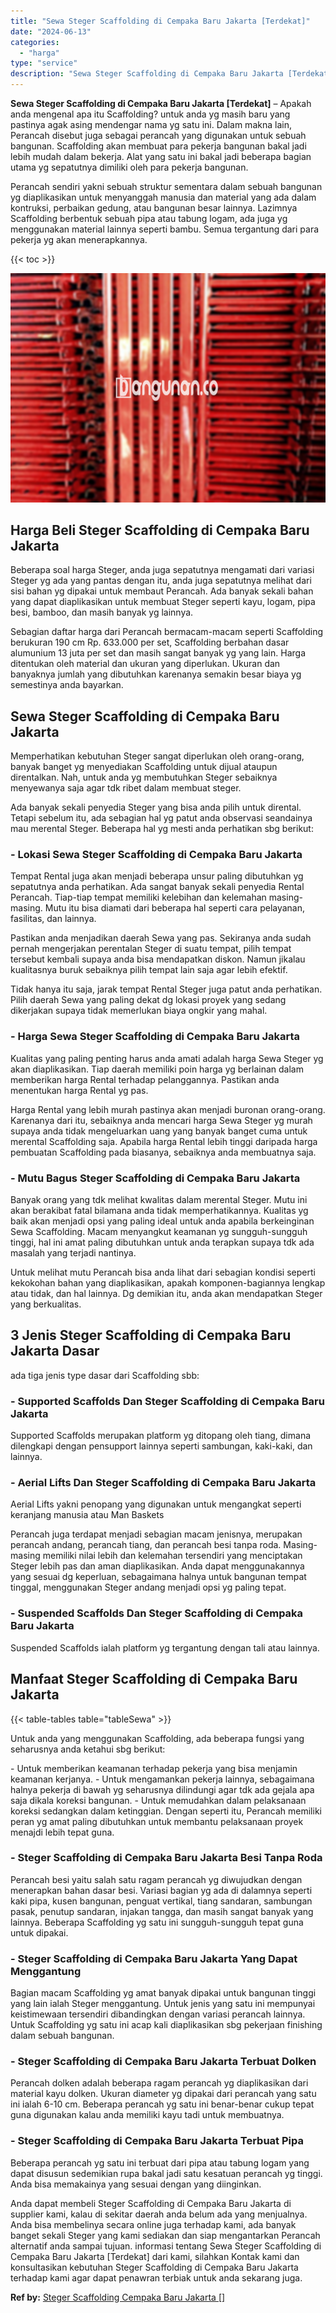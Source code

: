 ```yaml
---
title: "Sewa Steger Scaffolding di Cempaka Baru Jakarta [Terdekat]"
date: "2024-06-13"
categories: 
  - "harga"
type: "service"
description: "Sewa Steger Scaffolding di Cempaka Baru Jakarta [Terdekat]. Anda dapat membeli Steger Scaffolding di Cempaka Baru Jakarta di supplier kami, kalau di sekitar..."
---
```


**Sewa Steger Scaffolding di Cempaka Baru Jakarta \[Terdekat\]** – Apakah anda mengenal apa itu Scaffolding? untuk anda yg masih baru yang pastinya agak asing mendengar nama yg satu ini. Dalam makna lain, Perancah disebut juga sebagai perancah yang digunakan untuk sebuah bangunan. Scaffolding akan membuat para pekerja bangunan bakal jadi lebih mudah dalam bekerja. Alat yang satu ini bakal jadi beberapa bagian utama yg sepatutnya dimiliki oleh para pekerja bangunan.

Perancah sendiri yakni sebuah struktur sementara dalam sebuah bangunan yg diaplikasikan untuk menyanggah manusia dan material yang ada dalam kontruksi, perbaikan gedung, atau bangunan besar lainnya. Lazimnya Scaffolding berbentuk sebuah pipa atau tabung logam, ada juga yg menggunakan material lainnya seperti bambu. Semua tergantung dari para pekerja yg akan menerapkannya.

{{< toc >}}

![Sewa Steger Scaffolding di Cempaka Baru Jakarta [Terdekat]](/images/sewa-scaffolding-steger-03.png)

## Harga Beli Steger Scaffolding di Cempaka Baru Jakarta

Beberapa soal harga Steger, anda juga sepatutnya mengamati dari variasi Steger yg ada yang pantas dengan itu, anda juga sepatutnya melihat dari sisi bahan yg dipakai untuk membaut Perancah. Ada banyak sekali bahan yang dapat diaplikasikan untuk membuat Steger seperti kayu, logam, pipa besi, bamboo, dan masih banyak yg lainnya.

Sebagian daftar harga dari Perancah bermacam-macam seperti Scaffolding berukuran 190 cm Rp. 633.000 per set, Scaffolding berbahan dasar alumunium 13 juta per set dan masih sangat banyak yg yang lain. Harga ditentukan oleh material dan ukuran yang diperlukan. Ukuran dan banyaknya jumlah yang dibutuhkan karenanya semakin besar biaya yg semestinya anda bayarkan.

## Sewa Steger Scaffolding di Cempaka Baru Jakarta

Memperhatikan kebutuhan Steger sangat diperlukan oleh orang-orang, banyak banget yg menyediakan Scaffolding untuk dijual ataupun direntalkan. Nah, untuk anda yg membutuhkan Steger sebaiknya menyewanya saja agar tdk ribet dalam membuat steger.

Ada banyak sekali penyedia Steger yang bisa anda pilih untuk dirental. Tetapi sebelum itu, ada sebagian hal yg patut anda observasi seandainya mau merental Steger. Beberapa hal yg mesti anda perhatikan sbg berikut:

### \- Lokasi Sewa Steger Scaffolding di Cempaka Baru Jakarta

Tempat Rental juga akan menjadi beberapa unsur paling dibutuhkan yg sepatutnya anda perhatikan. Ada sangat banyak sekali penyedia Rental Perancah. Tiap-tiap tempat memiliki kelebihan dan kelemahan masing-masing. Mutu itu bisa diamati dari beberapa hal seperti cara pelayanan, fasilitas, dan lainnya.

Pastikan anda menjadikan daerah Sewa yang pas. Sekiranya anda sudah pernah mengerjakan perentalan Steger di suatu tempat, pilih tempat tersebut kembali supaya anda bisa mendapatkan diskon. Namun jikalau kualitasnya buruk sebaiknya pilih tempat lain saja agar lebih efektif.

Tidak hanya itu saja, jarak tempat Rental Steger juga patut anda perhatikan. Pilih daerah Sewa yang paling dekat dg lokasi proyek yang sedang dikerjakan supaya tidak memerlukan biaya ongkir yang mahal.

### \- Harga Sewa Steger Scaffolding di Cempaka Baru Jakarta

Kualitas yang paling penting harus anda amati adalah harga Sewa Steger yg akan diaplikasikan. Tiap daerah memiliki poin harga yg berlainan dalam memberikan harga Rental terhadap pelanggannya. Pastikan anda menentukan harga Rental yg pas.

Harga Rental yang lebih murah pastinya akan menjadi buronan orang-orang. Karenanya dari itu, sebaiknya anda mencari harga Sewa Steger yg murah supaya anda tidak mengeluarkan uang yang banyak banget cuma untuk merental Scaffolding saja. Apabila harga Rental lebih tinggi daripada harga pembuatan Scaffolding pada biasanya, sebaiknya anda membuatnya saja.

### \- Mutu Bagus Steger Scaffolding di Cempaka Baru Jakarta

Banyak orang yang tdk melihat kwalitas dalam merental Steger. Mutu ini akan berakibat fatal bilamana anda tidak memperhatikannya. Kualitas yg baik akan menjadi opsi yang paling ideal untuk anda apabila berkeinginan Sewa Scaffolding. Macam menyangkut keamanan yg sungguh-sungguh tinggi, hal ini amat paling dibutuhkan untuk anda terapkan supaya tdk ada masalah yang terjadi nantinya.

Untuk melihat mutu Perancah bisa anda lihat dari sebagian kondisi seperti kekokohan bahan yang diaplikasikan, apakah komponen-bagiannya lengkap atau tidak, dan hal lainnya. Dg demikian itu, anda akan mendapatkan Steger yang berkualitas.

## 3 Jenis Steger Scaffolding di Cempaka Baru Jakarta Dasar

ada tiga jenis type dasar dari Scaffolding sbb:

### \- Supported Scaffolds Dan Steger Scaffolding di Cempaka Baru Jakarta

Supported Scaffolds merupakan platform yg ditopang oleh tiang, dimana dilengkapi dengan pensupport lainnya seperti sambungan, kaki-kaki, dan lainnya.

### \- Aerial Lifts Dan Steger Scaffolding di Cempaka Baru Jakarta

Aerial Lifts yakni penopang yang digunakan untuk mengangkat seperti keranjang manusia atau Man Baskets

Perancah juga terdapat menjadi sebagian macam jenisnya, merupakan perancah andang, perancah tiang, dan perancah besi tanpa roda. Masing-masing memiliki nilai lebih dan kelemahan tersendiri yang menciptakan Steger lebih pas dan aman diaplikasikan. Anda dapat menggunakannya yang sesuai dg keperluan, sebagaimana halnya untuk bangunan tempat tinggal, menggunakan Steger andang menjadi opsi yg paling tepat.

### \- Suspended Scaffolds Dan Steger Scaffolding di Cempaka Baru Jakarta

Suspended Scaffolds ialah platform yg tergantung dengan tali atau lainnya.

## Manfaat Steger Scaffolding di Cempaka Baru Jakarta

{{< table-tables table="tableSewa" >}}

Untuk anda yang menggunakan Scaffolding, ada beberapa fungsi yang seharusnya anda ketahui sbg berikut:

\- Untuk memberikan keamanan terhadap pekerja yang bisa menjamin keamanan kerjanya. - Untuk mengamankan pekerja lainnya, sebagaimana halnya pekerja di bawah yg seharusnya dilindungi agar tdk ada gejala apa saja dikala koreksi bangunan. - Untuk memudahkan dalam pelaksanaan koreksi sedangkan dalam ketinggian. Dengan seperti itu, Perancah memiliki peran yg amat paling dibutuhkan untuk membantu pelaksanaan proyek menajdi lebih tepat guna.

### \- Steger Scaffolding di Cempaka Baru Jakarta Besi Tanpa Roda

Perancah besi yaitu salah satu ragam perancah yg diwujudkan dengan menerapkan bahan dasar besi. Variasi bagian yg ada di dalamnya seperti kaki pipa, kusen bangunan, penguat vertikal, tiang sandaran, sambungan pasak, penutup sandaran, injakan tangga, dan masih sangat banyak yang lainnya. Beberapa Scaffolding yg satu ini sungguh-sungguh tepat guna untuk dipakai.

### \- Steger Scaffolding di Cempaka Baru Jakarta Yang Dapat Menggantung

Bagian macam Scaffolding yg amat banyak dipakai untuk bangunan tinggi yang lain ialah Steger menggantung. Untuk jenis yang satu ini mempunyai keistimewaan tersendiri dibandingkan dengan variasi perancah lainnya. Untuk Scaffolding yg satu ini acap kali diaplikasikan sbg pekerjaan finishing dalam sebuah bangunan.

### \- Steger Scaffolding di Cempaka Baru Jakarta Terbuat Dolken

Perancah dolken adalah beberapa ragam perancah yg diaplikasikan dari material kayu dolken. Ukuran diameter yg dipakai dari perancah yang satu ini ialah 6-10 cm. Beberapa perancah yg satu ini benar-benar cukup tepat guna digunakan kalau anda memiliki kayu tadi untuk membuatnya.

### \- Steger Scaffolding di Cempaka Baru Jakarta Terbuat Pipa

Beberapa perancah yg satu ini terbuat dari pipa atau tabung logam yang dapat disusun sedemikian rupa bakal jadi satu kesatuan perancah yg tinggi. Anda bisa memakainya yang sesuai dengan yang diinginkan.

Anda dapat membeli Steger Scaffolding di Cempaka Baru Jakarta di supplier kami, kalau di sekitar daerah anda belum ada yang menjualnya. Anda bisa membelinya secara online juga terhadap kami, ada banyak banget sekali Steger yang kami sediakan dan siap mengantarkan Perancah alternatif anda sampai tujuan. informasi tentang Sewa Steger Scaffolding di Cempaka Baru Jakarta \[Terdekat\] dari kami, silahkan Kontak kami dan konsultasikan kebutuhan Steger Scaffolding di Cempaka Baru Jakarta terhadap kami agar dapat penawran terbiak untuk anda sekarang juga.

**Ref by:** [Steger Scaffolding Cempaka Baru Jakarta []](https://id.wikipedia.org/wiki/Steger)
